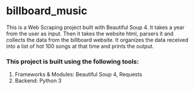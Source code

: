 <h1>billboard_music</h1>
<p>This is a Web Scraping project built with Beautiful Soup 4. It takes a year from the user as input. Then it takes the website html, parsers it and collects the data from the billboard website. It organizes the data received into a list of hot 100 songs at that time and prints the output.</p>
<h3>This project is built using the following tools:</h3>
<ol>
  <li>Frameworks & Modules: Beautiful Soup 4, Requests</li>
  <li>Backend: Python 3</li>
</ol>
